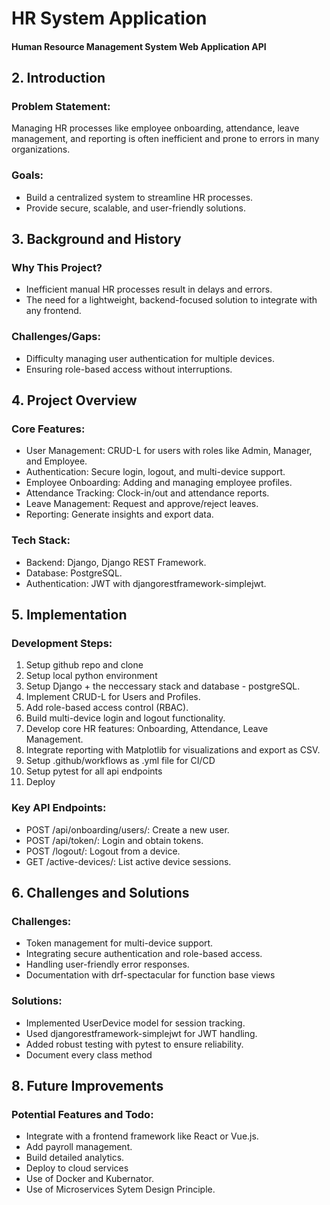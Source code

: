 # HR System Application

#### Human Resource Management System Web Application API

## 2. Introduction

### Problem Statement:
Managing HR processes like employee onboarding, attendance, leave management, and reporting is often inefficient and prone to errors in many organizations.

### Goals:
- Build a centralized system to streamline HR processes.
- Provide secure, scalable, and user-friendly solutions.

## 3. Background and History

### Why This Project?
- Inefficient manual HR processes result in delays and errors.
- The need for a lightweight, backend-focused solution to integrate with any frontend.

### Challenges/Gaps:
- Difficulty managing user authentication for multiple devices.
- Ensuring role-based access without interruptions.

## 4. Project Overview

### Core Features:
- User Management: CRUD-L for users with roles like Admin, Manager, and Employee.
- Authentication: Secure login, logout, and multi-device support.
- Employee Onboarding: Adding and managing employee profiles.
- Attendance Tracking: Clock-in/out and attendance reports.
- Leave Management: Request and approve/reject leaves.
- Reporting: Generate insights and export data.

### Tech Stack:
- Backend: Django, Django REST Framework.
- Database: PostgreSQL.
- Authentication: JWT with djangorestframework-simplejwt.

## 5. Implementation

### Development Steps:
1. Setup github repo and clone
2. Setup local python environment 
3. Setup Django + the neccessary stack and database - postgreSQL.
4. Implement CRUD-L for Users and Profiles.
5. Add role-based access control (RBAC).
6. Build multi-device login and logout functionality.
7. Develop core HR features: Onboarding, Attendance, Leave Management.
8. Integrate reporting with Matplotlib for visualizations and export as CSV.
9. Setup .github/workflows as .yml file for CI/CD
10. Setup pytest for all api endpoints
11. Deploy

### Key API Endpoints:
- POST /api/onboarding/users/: Create a new user.
- POST /api/token/: Login and obtain tokens.
- POST /logout/: Logout from a device.
- GET /active-devices/: List active device sessions.

## 6. Challenges and Solutions

### Challenges:
- Token management for multi-device support.
- Integrating secure authentication and role-based access.
- Handling user-friendly error responses.
- Documentation with drf-spectacular for function base views

### Solutions:
- Implemented UserDevice model for session tracking.
- Used djangorestframework-simplejwt for JWT handling.
- Added robust testing with pytest to ensure reliability.
- Document every class method

## 8. Future Improvements

### Potential Features and Todo:
- Integrate with a frontend framework like React or Vue.js.
- Add payroll management.
- Build detailed analytics.
- Deploy to cloud services
- Use of Docker and Kubernator.
- Use of Microservices Sytem Design Principle.
